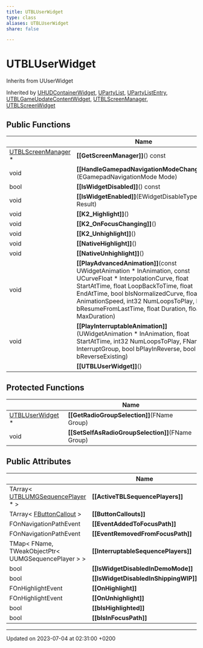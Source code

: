 ```yaml
---
title: UTBLUserWidget
type: class
aliases: UTBLUserWidget
share: false

---
```


# UTBLUserWidget





Inherits from UUserWidget

Inherited by [UHUDContainerWidget](/docs/SDK/Source/Classes/classUHUDContainerWidget.md), [UPartyList](/docs/SDK/Source/Classes/classUPartyList.md), [UPartyListEntry](/docs/SDK/Source/Classes/classUPartyListEntry.md), [UTBLGameUpdateContentWidget](/docs/SDK/Source/Classes/classUTBLGameUpdateContentWidget.md), [UTBLScreenManager](/docs/SDK/Source/Classes/classUTBLScreenManager.md), [UTBLScreenWidget](/docs/SDK/Source/Classes/classUTBLScreenWidget.md)

## Public Functions

|                | Name           |
| -------------- | -------------- |
| [UTBLScreenManager](/docs/SDK/Source/Classes/classUTBLScreenManager.md) * | **[[GetScreenManager]]**() const |
| void | **[[HandleGamepadNavigationModeChanged]]**(EGamepadNavigationMode Mode) |
| bool | **[[IsWidgetDisabled]]**() const |
| void | **[[IsWidgetEnabled]]**(EWidgetDisableType & Result) |
| void | **[[K2_Highlight]]**() |
| void | **[[K2_OnFocusChanging]]**() |
| void | **[[K2_Unhighlight]]**() |
| void | **[[NativeHighlight]]**() |
| void | **[[NativeUnhighlight]]**() |
| void | **[[PlayAdvancedAnimation]]**(const UWidgetAnimation * InAnimation, const UCurveFloat * InterpolationCurve, float StartAtTime, float LoopBackToTime, float EndAtTime, bool bIsNormalizedCurve, float AnimationSpeed, int32 NumLoopsToPlay, bool bResumeFromLastTime, float Duration, float MaxDuration) |
| void | **[[PlayInterruptableAnimation]]**(UWidgetAnimation * InAnimation, float StartAtTime, int32 NumLoopsToPlay, FName InterruptGroup, bool bPlayInReverse, bool bReverseExisting) |
| | **[[UTBLUserWidget]]**() |

## Protected Functions

|                | Name           |
| -------------- | -------------- |
| [UTBLUserWidget](/docs/SDK/Source/Classes/classUTBLUserWidget.md) * | **[[GetRadioGroupSelection]]**(FName Group) |
| void | **[[SetSelfAsRadioGroupSelection]]**(FName Group) |

## Public Attributes

|                | Name           |
| -------------- | -------------- |
| TArray< [UTBLUMGSequencePlayer](/docs/SDK/Source/Classes/classUTBLUMGSequencePlayer.md) * > | **[[ActiveTBLSequencePlayers]]**  |
| TArray< [FButtonCallout](/docs/SDK/Source/Classes/structFButtonCallout.md) > | **[[ButtonCallouts]]**  |
| FOnNavigationPathEvent | **[[EventAddedToFocusPath]]**  |
| FOnNavigationPathEvent | **[[EventRemovedFromFocusPath]]**  |
| TMap< FName, TWeakObjectPtr< UUMGSequencePlayer > > | **[[InterruptableSequencePlayers]]**  |
| bool | **[[IsWidgetDisabledInDemoMode]]**  |
| bool | **[[IsWidgetDisabledInShippingWIP]]**  |
| FOnHighlightEvent | **[[OnHighlight]]**  |
| FOnHighlightEvent | **[[OnUnhighlight]]**  |
| bool | **[[bIsHighlighted]]**  |
| bool | **[[bIsInFocusPath]]**  |

-------------------------------

Updated on 2023-07-04 at 02:31:00 +0200